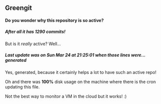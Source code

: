 ## Greengit

#### Do you wonder why this repository is so active?

##### After all it has 1290 commits!

But is it *really* active? Well...

##### Last update was on Sun Mar 24 at 21:25:01 when those lines were... generated

Yes, generated, because it certainly helps a lot to have such an active repo!

Oh and there was **100%** disk usage on the machine
where there is the cron updating this file.

Not the best way to monitor a VM in the cloud but it works! :)
